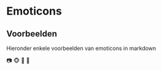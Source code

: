 # Emoticons
 
## Voorbeelden
Hieronder enkele voorbeelden van emoticons in markdown

:camera:
:monkey_face:
:eggplant:
:peach: